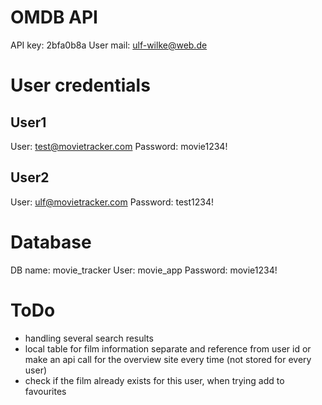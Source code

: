 # 

# OMDB API
API key: 2bfa0b8a
User mail: ulf-wilke@web.de

# User credentials
## User1
User: test@movietracker.com
Password: movie1234!

## User2
User: ulf@movietracker.com
Password: test1234!

# Database
DB name: movie_tracker
User: movie_app
Password: movie1234!


# ToDo
- handling several search results
- local table for film information separate and reference from user id or make an api call for the overview site every time (not stored for every user)
- check if the film already exists for this user, when trying add to favourites


